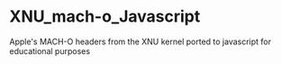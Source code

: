 # XNU_mach-o_Javascript
Apple's MACH-O headers from the XNU kernel ported to javascript for educational purposes
